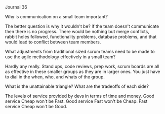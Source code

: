 Journal 36 

Why is communication on a small team important?

The better question is why it wouldn't be? If the team doesn't communicate then there is no progress. There would be nothing but merge conflicts, rabbit holes followed, functionality problems, database problems, and that would lead to conflict between team members.

What adjustments from traditional sized scrum teams need to be made to use the agile methodology effectively in a small team?

Hardly any really. Stand ups, code reviews, prep work, scrum boards are all as effective in these smaller groups as they are in larger ones. You just have to dial in the when, who, and whats of the group.

What is the unattainable triangle? What are the tradeoffs of each side?

The levels of service provided by devs in terms of time and money. Good service Cheap won't be Fast. Good service Fast won't be Cheap. Fast service Cheap won't be Good.


